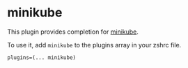 # minikube

This plugin provides completion for
[minikube](https://github.com/kubernetes/minikube).

To use it, add `minikube` to the plugins array in your zshrc file.

```
plugins=(... minikube)
```
